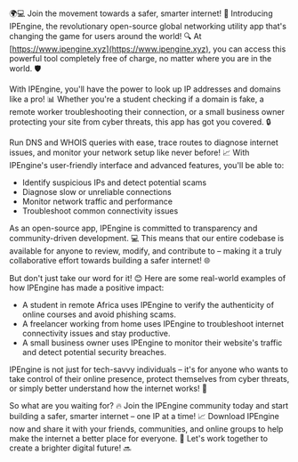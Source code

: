🌍💻 Join the movement towards a safer, smarter internet! 🚀 Introducing IPEngine, the revolutionary open-source global networking utility app that's changing the game for users around the world! 🔍 At [https://www.ipengine.xyz](https://www.ipengine.xyz), you can access this powerful tool completely free of charge, no matter where you are in the world. 🛡️

With IPEngine, you'll have the power to look up IP addresses and domains like a pro! 📊 Whether you're a student checking if a domain is fake, a remote worker troubleshooting their connection, or a small business owner protecting your site from cyber threats, this app has got you covered. 🔒

Run DNS and WHOIS queries with ease, trace routes to diagnose internet issues, and monitor your network setup like never before! 📈 With IPEngine's user-friendly interface and advanced features, you'll be able to:

* Identify suspicious IPs and detect potential scams
* Diagnose slow or unreliable connections
* Monitor network traffic and performance
* Troubleshoot common connectivity issues

As an open-source app, IPEngine is committed to transparency and community-driven development. 💻 This means that our entire codebase is available for anyone to review, modify, and contribute to – making it a truly collaborative effort towards building a safer internet! 🌐

But don't just take our word for it! 😊 Here are some real-world examples of how IPEngine has made a positive impact:

* A student in remote Africa uses IPEngine to verify the authenticity of online courses and avoid phishing scams.
* A freelancer working from home uses IPEngine to troubleshoot internet connectivity issues and stay productive.
* A small business owner uses IPEngine to monitor their website's traffic and detect potential security breaches.

IPEngine is not just for tech-savvy individuals – it's for anyone who wants to take control of their online presence, protect themselves from cyber threats, or simply better understand how the internet works! 🌟

So what are you waiting for? 🔥 Join the IPEngine community today and start building a safer, smarter internet – one IP at a time! 📈 Download IPEngine now and share it with your friends, communities, and online groups to help make the internet a better place for everyone. 💖 Let's work together to create a brighter digital future! 🔜